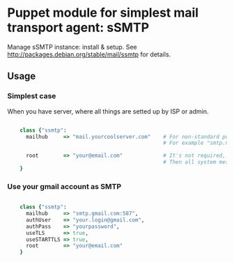 # Puppet module for simplest mail transport agent: sSMTP

Manage sSMTP instance: install & setup. See http://packages.debian.org/stable/mail/ssmtp for details.

## Usage

### Simplest case

When you have server, where all things are setted up by ISP or admin.

```ruby

    class {"ssmtp":
      mailhub     => "mail.yourcoolserver.com"    # For non-standard port use ":"
                                                  # For example "smtp.nonstandard.com:2525"

      root        => "your@email.com"             # It's not required, but good to have here your real email
                                                  # Then all system messages will go there
    }

```

### Use your gmail account as SMTP

```ruby

    class {"ssmtp":
      mailhub     => "smtp.gmail.com:587",
      authUser    => "your.login@gmail.com",
      authPass    => "yourpassword",
      useTLS      => true,
      useSTARTTLS => true,
      root        => "your@email.com"
    }

```
